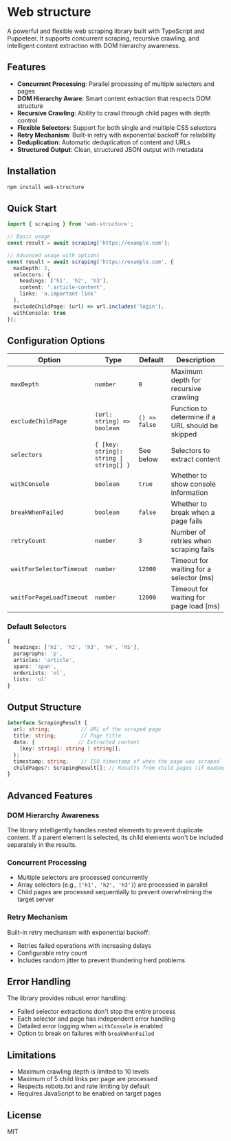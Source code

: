 # Web structure

A powerful and flexible web scraping library built with TypeScript and Puppeteer. It supports concurrent scraping, recursive crawling, and intelligent content extraction with DOM hierarchy awareness.

## Features

- **Concurrent Processing**: Parallel processing of multiple selectors and pages
- **DOM Hierarchy Aware**: Smart content extraction that respects DOM structure
- **Recursive Crawling**: Ability to crawl through child pages with depth control
- **Flexible Selectors**: Support for both single and multiple CSS selectors
- **Retry Mechanism**: Built-in retry with exponential backoff for reliability
- **Deduplication**: Automatic deduplication of content and URLs
- **Structured Output**: Clean, structured JSON output with metadata

## Installation

```bash
npm install web-structure
```

## Quick Start

```typescript
import { scraping } from 'web-structure';

// Basic usage
const result = await scraping('https://example.com');

// Advanced usage with options
const result = await scraping('https://example.com', {
  maxDepth: 2,
  selectors: {
    headings: ['h1', 'h2', 'h3'],
    content: '.article-content',
    links: 'a.important-link'
  },
  excludeChildPage: (url) => url.includes('login'),
  withConsole: true
});
```

## Configuration Options

| Option | Type | Default | Description |
|--------|------|---------|-------------|
| `maxDepth` | `number` | `0` | Maximum depth for recursive crawling |
| `excludeChildPage` | `(url: string) => boolean` | `() => false` | Function to determine if a URL should be skipped |
| `selectors` | `{ [key: string]: string \| string[] }` | See below | Selectors to extract content |
| `withConsole` | `boolean` | `true` | Whether to show console information |
| `breakWhenFailed` | `boolean` | `false` | Whether to break when a page fails |
| `retryCount` | `number` | `3` | Number of retries when scraping fails |
| `waitForSelectorTimeout` | `number` | `12000` | Timeout for waiting for a selector (ms) |
| `waitForPageLoadTimeout` | `number` | `12000` | Timeout for waiting for page load (ms) |

### Default Selectors

```typescript
{
  headings: ['h1', 'h2', 'h3', 'h4', 'h5'],
  paragraphs: 'p',
  articles: 'article',
  spans: 'span',
  orderLists: 'ol',
  lists: 'ul'
}
```

## Output Structure

```typescript
interface ScrapingResult {
  url: string;          // URL of the scraped page
  title: string;        // Page title
  data: {              // Extracted content
    [key: string]: string | string[];
  };
  timestamp: string;    // ISO timestamp of when the page was scraped
  childPages?: ScrapingResult[]; // Results from child pages (if maxDepth > 0)
}
```

## Advanced Features

### DOM Hierarchy Awareness

The library intelligently handles nested elements to prevent duplicate content. If a parent element is selected, its child elements won't be included separately in the results.

### Concurrent Processing

- Multiple selectors are processed concurrently
- Array selectors (e.g., `['h1', 'h2', 'h3']`) are processed in parallel
- Child pages are processed sequentially to prevent overwhelming the target server

### Retry Mechanism

Built-in retry mechanism with exponential backoff:
- Retries failed operations with increasing delays
- Configurable retry count
- Includes random jitter to prevent thundering herd problems

## Error Handling

The library provides robust error handling:
- Failed selector extractions don't stop the entire process
- Each selector and page has independent error handling
- Detailed error logging when `withConsole` is enabled
- Option to break on failures with `breakWhenFailed`

## Limitations

- Maximum crawling depth is limited to 10 levels
- Maximum of 5 child links per page are processed
- Respects robots.txt and rate limiting by default
- Requires JavaScript to be enabled on target pages

## License

MIT